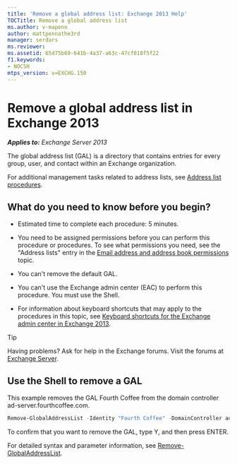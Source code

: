 ```yaml
---
title: 'Remove a global address list: Exchange 2013 Help'
TOCTitle: Remove a global address list
ms.author: v-mapenn
author: mattpennathe3rd
manager: serdars
ms.reviewer:
ms.assetid: 65d75b69-641b-4a37-a63c-47cf018f5f22
f1.keywords:
- NOCSH
mtps_version: v=EXCHG.150
---
```


# Remove a global address list in Exchange 2013

_**Applies to:** Exchange Server 2013_

The global address list (GAL) is a directory that contains entries for every group, user, and contact within an Exchange organization.

For additional management tasks related to address lists, see [Address list procedures](address-list-procedures-exchange-2013-help.md).

## What do you need to know before you begin?

- Estimated time to complete each procedure: 5 minutes.

- You need to be assigned permissions before you can perform this procedure or procedures. To see what permissions you need, see the "Address lists" entry in the [Email address and address book permissions](email-address-and-address-book-permissions-exchange-2013-help.md) topic.

- You can't remove the default GAL.

- You can't use the Exchange admin center (EAC) to perform this procedure. You must use the Shell.

- For information about keyboard shortcuts that may apply to the procedures in this topic, see [Keyboard shortcuts for the Exchange admin center in Exchange 2013](keyboard-shortcuts-in-the-exchange-admin-center-2013-help.md).

> [!TIP]
> Having problems? Ask for help in the Exchange forums. Visit the forums at [Exchange Server](https://go.microsoft.com/fwlink/p/?linkId=60612).

## Use the Shell to remove a GAL

This example removes the GAL Fourth Coffee from the domain controller ad-server.fourthcoffee.com.

```powershell
Remove-GlobalAddressList -Identity "Fourth Coffee" -DomainController ad-server.fourthcoffee.com
```

To confirm that you want to remove the GAL, type Y, and then press ENTER.

For detailed syntax and parameter information, see [Remove-GlobalAddressList](https://docs.microsoft.com/powershell/module/exchange/remove-globaladdresslist).
